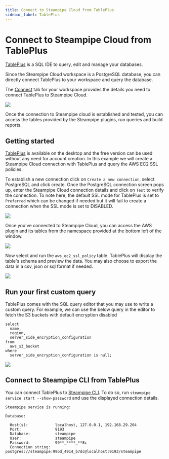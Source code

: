 ```yaml
---
title: Connect to Steampipe Cloud from TablePlus
sidebar_label: TablePlus
---
```

# Connect to Steampipe Cloud from TablePlus

[TablePlus](https://tableplus.com/) is a SQL IDE to query, edit and manage your databases.

Since the Steampipe Cloud workspace is a PostgreSQL database, you can directly connect TablePlus to your workspace and query the database.

The [Connect](/docs/cloud/integrations/overview) tab for your workspace provides the details you need to connect TablePlus to Steampipe Cloud.

<img src="/images/docs/cloud/steampipe-cloud-connection.png" />

Once the connection to Steampipe cloud is established and tested, you can access the tables provided by the Steampipe plugins, run queries and build reports.

## Getting started

[TablePlus](https://tableplus.com/download) is available on the desktop and the free version can be used without any need for account creation. In this example we will create a Steampipe Cloud connection with TablePlus and query the AWS EC2 SSL policies.

To establish a new connection click on `Create a new connection`, select PostgreSQL and click create. Once the PostgreSQL connection screen pops up, enter the Steampipe Cloud connection details and click on `Test` to verify the connection. To note here, the default SSL mode for TablePlus is set to `Preferred` which can be changed if needed but it will fail to create a connection when the SSL mode is set to DISABLED.

<img src="/images/docs/cloud/tableplus-connection-success.png" />

Once you've connected to Steampipe Cloud, you can access the AWS plugin and its tables from the namespace provided at the bottom left of the window.

<img src="/images/docs/cloud/tableplus-namespace-selection.png" />

Now select and run the `aws_ec2_ssl_policy` table. TablePlus will display the table's schema and preview the data. You may also choose to export the data in a csv, json or sql format if needed.

<img src="/images/docs/cloud/tableplus-ec2-ssl-data-preview.png" />

## Run your first custom query

TablePlus comes with the SQL query editor that you may use to write a custom query. For example, we can use the below query in the editor to fetch the S3 buckets with default encryption disabled

```
select
  name,
  region,
  server_side_encryption_configuration
from
  aws_s3_bucket
where
  server_side_encryption_configuration is null;
  ```

<img src="/images/docs/cloud/tableplus-custom-query-result.png" />

## Connect to Steampipe CLI from TablePlus

You can connect TablePlus to [Steampipe CLI](https://steampipe.io/downloads). To do so, run `steampipe service start --show-password` and use the displayed connection details.

```
Steampipe service is running:

Database:

  Host(s):            localhost, 127.0.0.1, 192.168.29.204
  Port:               9193
  Database:           steampipe
  User:               steampipe
  Password:           99**_****_**8c
  Connection string:  postgres://steampipe:99bd_4914_b7dc@localhost:9193/steampipe
```
